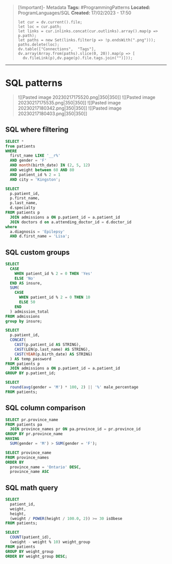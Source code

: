 > [!important]- Metadata
> **Tags:** #ProgrammingPatterns 
> **Located:** ProgramLanguages/SQL
> **Created:** 17/02/2023 - 17:50
> ```dataviewjs
>let cur = dv.current().file;
>let loc = cur.path;
>let links = cur.inlinks.concat(cur.outlinks).array().map(p => p.path);
>let paths = new Set(links.filter(p => !p.endsWith(".png")));
>paths.delete(loc);
>dv.table(["Connections",  "Tags"], dv.array(Array.from(paths).slice(0, 20)).map(p => [
>   dv.fileLink(p),dv.page(p).file.tags.join("")]));
> ```

___
# SQL patterns

> ![[Pasted image 20230217175520.png|350|350]]
> ![[Pasted image 20230217175535.png|350|350]]
> ![[Pasted image 20230217180342.png|350|350]]
> ![[Pasted image 20230217180403.png|350|350]]

## SQL where filtering

```sql
SELECT *
from patients
WHERE
  first_name LIKE '__r%'
  AND gender = 'F'
  AND month(birth_date) IN (2, 5, 12)
  AND weight between 60 AND 80
  AND patient_id % 2 = 1
  AND city = 'Kingston';
```

```sql
SELECT
  p.patient_id,
  p.first_name,
  p.last_name,
  d.specialty
FROM patients p
  JOIN admissions a ON p.patient_id = a.patient_id
  JOIN doctors d on a.attending_doctor_id = d.doctor_id
where
  a.diagnosis = 'Epilepsy'
  AND d.first_name = 'Lisa';
```

## SQL custom groups 

```sql
SELECT
  CASE
    WHEN patient_id % 2 = 0 THEN 'Yes'
    ELSE 'No'
  END AS insure,
  SUM(
    CASE
      WHEN patient_id % 2 = 0 THEN 10
      ELSE 50
    END
  ) admission_total
FROM admissions
group by insure;
```

```sql
SELECT
  p.patient_id,
  CONCAT(
    CAST(p.patient_id AS STRING),
    CAST(LEN(p.last_name) AS STRING),
    CAST(YEAR(p.birth_date) AS STRING)
  ) AS temp_password
FROM patients p
  JOIN admissions a ON p.patient_id = a.patient_id
GROUP BY p.patient_id;
```

```sql
SELECT
  round(avg(gender = 'M') * 100, 2) || '%' male_percentage
FROM patients;
```
## SQL column comparison

```sql
SELECT pr.province_name
FROM patients pa
  JOIN province_names pr ON pa.province_id = pr.province_id
GROUP BY pr.province_name
HAVING
  SUM(gender = 'M') > SUM(gender = 'F');
```

```sql
SELECT province_name
FROM province_names
ORDER BY
  province_name = 'Ontario' DESC,
  province_name ASC
```

## SQL math query

```sql
SELECT
  patient_id,
  weight,
  height,
  (weight / POWER(height / 100.0, 2)) >= 30 isObese
FROM patients;
```

```sql
SELECT
  COUNT(patient_id),
  (weight - weight % 10) weight_group
FROM patients
GROUP BY weight_group
ORDER BY weight_group DESC;
```
